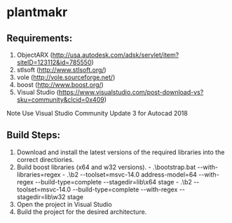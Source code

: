 plantmakr
=========

Requirements:
---------
  1. ObjectARX (http://usa.autodesk.com/adsk/servlet/item?siteID=123112&id=785550)
  2. stlsoft (http://www.stlsoft.org/)
  3. vole (http://vole.sourceforge.net/)
  4. boost (http://www.boost.org/)
  5. Visual Studio (https://www.visualstudio.com/post-download-vs?sku=community&clcid=0x409)
  
  Note Use Visual Studio Community Update 3 for Autocad 2018
  
Build Steps:
---------
  1. Download and install the latest versions of the required libraries into the correct directiories.
  2. Build boost libraries (x64 and w32 versions). 
    - .\bootstrap.bat --with-libraries=regex
    - .\b2 --toolset=msvc-14.0 address-model=64 --with-regex --build-type=complete --stagedir=lib\x64 stage
    - .\b2 --toolset=msvc-14.0 --build-type=complete --with-regex --stagedir=lib\w32 stage
  3. Open the project in Visual Studio
  4. Build the project for the desired architecture.
